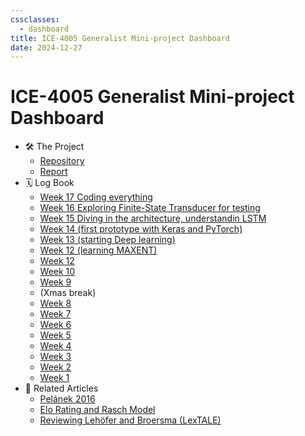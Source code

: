 ```yaml
---
cssclasses:
  - dashboard
title: ICE-4005 Generalist Mini-project Dashboard
date: 2024-12-27
---
```

# ICE-4005 Generalist Mini-project Dashboard


-  🛠️ The Project
	- [Repository](https://github.com/Oktogazh/prwaf_geirfa)
	- [Report](report-mini-project)
- 🗓️ Log Book
	- [Week 17 Coding everything](ice-4005-week-1718)
	- [Week 16 Exploring Finite-State Transducer for testing](ice-4005-week-16)
	- [Week 15 Diving in the architecture, understandin LSTM](ice-4005-week-15)
	- [Week 14 (first prototype with Keras and PyTorch)](ice-4005-week-14)
	- [Week 13 (starting Deep learning)](ice-4005-week-13)
	- [Week 12 (learning MAXENT)](ice-4005-week-12)
	- [Week 12](ice-4005-week-11)
	- [Week 10](ice-4005-week-10)
	- [Week 9](ice-4005-week-9)
	- (Xmas break)
	- [Week 8](ice-4005-week-8)
	- [Week 7](ice-4005-week-7)
	- [Week 6](ice-4005-week-6)
	- [Week 5](ice-4005-week-5)
	- [Week 4](ice-4005-week-4)
	- [Week 3](ice-4005-week-3)
	- [Week 2](ice-4005-week-2)
	- [Week 1](ice-4005-week-1)
- 🔗 Related Articles
	- [Pelánek 2016](pelanek-2016)
	- [Elo Rating and Rasch Model](elo-rating-and-rasch-model)
	- [Reviewing Lehöfer and Broersma (LexTALE)](lextale)

